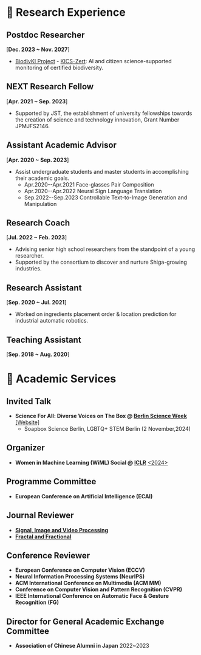 # 🌱 Research Experience

## Postdoc Researcher 
[**Dec. 2023 ~ Nov. 2027**] 

- [BiodivKI Project](https://www.feda.bio/en/projects/biodivki/) - [KICS-Zert](https://www.fona.de/de/massnahmen/foerdermassnahmen/BiodivKI.php): AI and citizen science-supported monitoring of certified biodiversity.

## NEXT Research Fellow
[**Apr. 2021 ~ Sep. 2023**] 

- Supported by JST, the establishment of university fellowships towards the creation of science and technology innovation, Grant Number JPMJFS2146.

## Assistant Academic Advisor
[**Apr. 2020 ~ Sep. 2023**]
- Assist undergraduate students and master students in accomplishing their academic goals.
	* Apr.2020--Apr.2021 Face-glasses Pair Composition
	* Apr.2020--Apr.2022 Neural Sign Language Translation
	* Sep.2022--Sep.2023 Controllable Text-to-Image Generation and Manipulation

## Research Coach
[**Jul. 2022 ~ Feb. 2023**] 
- Advising senior high school researchers from the standpoint of a young researcher.
- Supported by the consortium to discover and nurture Shiga-growing industries.

## Research Assistant
[**Sep. 2020 ~ Jul. 2021**] 
- Worked on ingredients placement order & location prediction for industrial automatic robotics.

## Teaching Assistant
[**Sep. 2018 ~ Aug. 2020**] 


# 🍬 Academic Services

## Invited Talk
- **Science For All: Diverse Voices on The Box @ [Berlin Science Week](https://berlinscienceweek.com/)** [[Website]](https://berlinscienceweek.com/programme/science-all-diverse-voices-box)
    - Soapbox Science Berlin, LGBTQ+ STEM Berlin (2 November,2024)

## Organizer
- **Women in Machine Learning (WiML) Social @ [ICLR](https://iclr.cc/)** [<2024>](https://sites.google.com/view/wicv-cvpr-2024/)

## Programme Committee
- **European Conference on Artificial Intelligence (ECAI)** 
  
## Journal Reviewer
- **[Signal, Image and Video Processing](https://link.springer.com/journal/11760)** 
- **[Fractal and Fractional](https://www.mdpi.com/journal/fractalfract)** 

## Conference Reviewer
- **European Conference on Computer Vision (ECCV)**
- **Neural Information Processing Systems (NeurIPS)**
- **ACM International Conference on Multimedia (ACM MM)**
- **Conference on Computer Vision and Pattern Recognition (CVPR)**
- **IEEE International Conference on Automatic Face & Gesture Recognition (FG)**
  
## Director for General Academic Exchange Committee
- **Association of Chinese Alumni in Japan** 2022~2023

